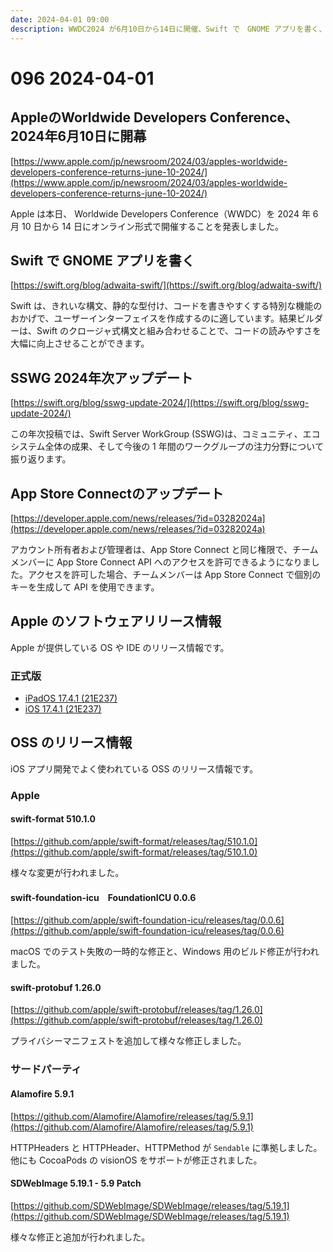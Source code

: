 ```yaml
---
date: 2024-04-01 09:00
description: WWDC2024 が6月10日から14日に開催、Swift で　GNOME アプリを書く、SSWG 2024年次アップデート、App Store Connect のアップデート
---
```

# 096 2024-04-01

## AppleのWorldwide Developers Conference、2024年6月10日に開幕

[https://www.apple.com/jp/newsroom/2024/03/apples-worldwide-developers-conference-returns-june-10-2024/](https://www.apple.com/jp/newsroom/2024/03/apples-worldwide-developers-conference-returns-june-10-2024/)

Apple は本日、 Worldwide Developers Conference（WWDC）を 2024 年 6 月 10 日から 14 日にオンライン形式で開催することを発表しました。

## Swift で GNOME アプリを書く

[https://swift.org/blog/adwaita-swift/](https://swift.org/blog/adwaita-swift/)

Swift は、きれいな構文、静的な型付け、コードを書きやすくする特別な機能のおかげで、ユーザーインターフェイスを作成するのに適しています。結果ビルダーは、Swift のクロージャ式構文と組み合わせることで、コードの読みやすさを大幅に向上させることができます。

## SSWG 2024年次アップデート

[https://swift.org/blog/sswg-update-2024/](https://swift.org/blog/sswg-update-2024/)

この年次投稿では、Swift Server WorkGroup (SSWG)は、コミュニティ、エコシステム全体の成果、そして今後の 1 年間のワークグループの注力分野について振り返ります。

## App Store Connectのアップデート

[https://developer.apple.com/news/releases/?id=03282024a](https://developer.apple.com/news/releases/?id=03282024a)

アカウント所有者および管理者は、App Store Connect と同じ権限で、チームメンバーに App Store Connect API へのアクセスを許可できるようになりました。アクセスを許可した場合、チームメンバーは App Store Connect で個別のキーを生成して API を使用できます。

## Apple のソフトウェアリリース情報

Apple が提供している OS や IDE のリリース情報です。

### 正式版

- [iPadOS 17.4.1 (21E237)](https://developer.apple.com/news/releases/?id=03272024a)
- [iOS 17.4.1 (21E237)](https://developer.apple.com/news/releases/?id=03272024b)

## OSS のリリース情報

iOS アプリ開発でよく使われている OSS のリリース情報です。

### Apple

#### swift-format 510.1.0

[https://github.com/apple/swift-format/releases/tag/510.1.0](https://github.com/apple/swift-format/releases/tag/510.1.0)

様々な変更が行われました。

#### swift-foundation-icu　FoundationICU 0.0.6

[https://github.com/apple/swift-foundation-icu/releases/tag/0.0.6](https://github.com/apple/swift-foundation-icu/releases/tag/0.0.6)

macOS でのテスト失敗の一時的な修正と、Windows 用のビルド修正が行われました。

#### swift-protobuf 1.26.0

[https://github.com/apple/swift-protobuf/releases/tag/1.26.0](https://github.com/apple/swift-protobuf/releases/tag/1.26.0)

プライバシーマニフェストを追加して様々な修正しました。

### サードパーティ

#### Alamofire 5.9.1

[https://github.com/Alamofire/Alamofire/releases/tag/5.9.1](https://github.com/Alamofire/Alamofire/releases/tag/5.9.1)

HTTPHeaders と HTTPHeader、HTTPMethod が `Sendable` に準拠しました。他にも CocoaPods の visionOS をサポートが修正されました。

#### SDWebImage 5.19.1 - 5.9 Patch

[https://github.com/SDWebImage/SDWebImage/releases/tag/5.19.1](https://github.com/SDWebImage/SDWebImage/releases/tag/5.19.1)

様々な修正と追加が行われました。

